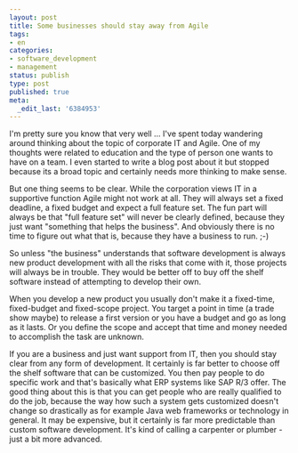 ```yaml
---
layout: post
title: Some businesses should stay away from Agile
tags:
- en
categories:
- software_development
- management
status: publish
type: post
published: true
meta:
  _edit_last: '6384953'
---
```

<p>I'm pretty sure you know that very well ... I've spent today wandering around thinking about the topic of corporate IT and Agile. One of my thoughts were related to education and the type of person one wants to have on a team. I even started to write a blog post about it but stopped because its a broad topic and certainly needs more thinking to make sense.</p>

<p>But one thing seems to be clear. While the corporation views IT in a supportive function Agile might not work at all. They will always set a fixed deadline, a fixed budget and expect a full feature set. The fun part will always be that "full feature set" will never be clearly defined, because they just want "something that helps the business". And obviously there is no time to figure out what that is, because they have a business to run. ;-)</p>

<p>So unless "the business" understands that software development is always new product development with all the risks that come with it, those projects will always be in trouble. They would be better off to buy off the shelf software instead of attempting to develop their own.</p>

<p>When you develop a new product you usually don't make it a fixed-time, fixed-budget and fixed-scope project. You target a point in time (a trade show maybe) to release a first version or you have a budget and go as long as it lasts. Or you define the scope and accept that time and money needed to accomplish the task are unknown.</p>

<p>If you are a business and just want support from IT, then you should stay clear from any form of development. It certainly is far better to choose off the shelf software that can be customized. You then pay people to do specific work and that's basically what ERP systems like SAP R/3 offer. The good thing about this is that you can get people who are really qualified to do the job, because the way how such a system gets customized doesn't change so drastically as for example Java web frameworks or technology in general. It may be expensive, but it certainly is far more predictable than custom software development. It's kind of calling a carpenter or plumber - just a bit more advanced.</p>
